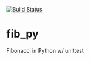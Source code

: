 [![Build Status](https://travis-ci.org/kinesis/fib_py.svg?branch=staging)](https://travis-ci.org/kinesis/fib_py)
# fib_py
Fibonacci in Python w/ unittest

